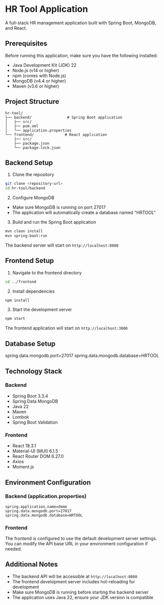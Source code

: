 # HR Tool Application

A full-stack HR management application built with Spring Boot, MongoDB, and React.

## Prerequisites

Before running this application, make sure you have the following installed:
- Java Development Kit (JDK) 22
- Node.js (v14 or higher)
- npm (comes with Node.js)
- MongoDB (v4.4 or higher)
- Maven (v3.6 or higher)

## Project Structure

```
hr-tool/
├── backend/                # Spring Boot application
│   ├── src/
│   ├── pom.xml
│   └── application.properties
└── frontend/              # React application
    ├── src/
    ├── package.json
    └── package-lock.json
```




## Backend Setup

1. Clone the repository
```bash
git clone <repository-url>
cd hr-tool/backend
```

2. Configure MongoDB
- Make sure MongoDB is running on port 27017
- The application will automatically create a database named "HRTOOL"

3. Build and run the Spring Boot application
```bash
mvn clean install
mvn spring-boot:run
```

The backend server will start on `http://localhost:8080`

## Frontend Setup

1. Navigate to the frontend directory
```bash
cd ../frontend
```

2. Install dependencies
```bash
npm install
```

3. Start the development server
```bash
npm start
```

The frontend application will start on `http://localhost:3000`

## Database Setup

spring.data.mongodb.port=27017
spring.data.mongodb.database=HRTOOL

## Technology Stack

### Backend
- Spring Boot 3.3.4
- Spring Data MongoDB
- Java 22
- Maven
- Lombok
- Spring Boot Validation

### Frontend
- React 18.3.1
- Material-UI (MUI) 6.1.5
- React Router DOM 6.27.0
- Axios
- Moment.js

## Environment Configuration

### Backend (application.properties)
```properties
spring.application.name=demo
spring.data.mongodb.port=27017
spring.data.mongodb.database=HRTOOL
```

### Frontend
The frontend is configured to use the default development server settings. You can modify the API base URL in your environment configuration if needed.

## Additional Notes

- The backend API will be accessible at `http://localhost:8080`
- The frontend development server includes hot-reloading for development
- Make sure MongoDB is running before starting the backend server
- The application uses Java 22, ensure your JDK version is compatible









